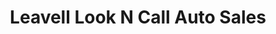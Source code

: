 ---
title: "Leavell Look N Call Auto Sales"
url: /russellville/leavell-look-n-call-auto-sales/
shop: car
---